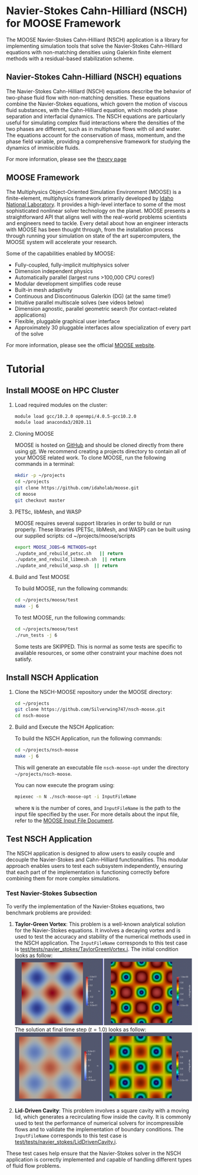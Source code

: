 Navier-Stokes Cahn-Hilliard (NSCH) for MOOSE Framework
=====

The MOOSE Navier-Stokes Cahn-Hilliard (NSCH) application is a library for implementing simulation tools that solve the Navier-Stokes Cahn-Hilliard equations with non-matching densities using Galerkin finite element methods with a residual-based stabilization scheme.

## Navier-Stokes Cahn-Hilliard (NSCH) equations

The Navier-Stokes Cahn-Hilliard (NSCH) equations describe the behavior of two-phase fluid flow with non-matching densities. These equations combine the Navier-Stokes equations, which govern the motion of viscous fluid substances, with the Cahn-Hilliard equation, which models phase separation and interfacial dynamics. The NSCH equations are particularly useful for simulating complex fluid interactions where the densities of the two phases are different, such as in multiphase flows with oil and water. The equations account for the conservation of mass, momentum, and the phase field variable, providing a comprehensive framework for studying the dynamics of immiscible fluids. 

For more information, please see the [theory page](doc/Theory.md) 

## MOOSE Framework

The Multiphysics Object-Oriented Simulation Environment (MOOSE) is a finite-element, multiphysics framework primarily developed by [Idaho National Laboratory](https://inl.gov/). It provides a high-level interface to some of the most sophisticated nonlinear solver technology on the planet. MOOSE presents a straightforward API that aligns well with the real-world problems scientists and engineers need to tackle. Every detail about how an engineer interacts with MOOSE has been thought through, from the installation process through running your simulation on state of the art supercomputers, the MOOSE system will accelerate your research.

Some of the capabilities enabled by MOOSE:

- Fully-coupled, fully-implicit multiphysics solver
- Dimension independent physics
- Automatically parallel (largest runs >100,000 CPU cores!)
- Modular development simplifies code reuse
- Built-in mesh adaptivity
- Continuous and Discontinuous Galerkin (DG) (at the same time!)
- Intuitive parallel multiscale solves (see videos below)
- Dimension agnostic, parallel geometric search (for contact-related applications)
- Flexible, pluggable graphical user interface
- Approximately 30 pluggable interfaces allow specialization of every part of the solve

For more information, please see the official [MOOSE website](https://mooseframework.inl.gov).

# Tutorial

## Install MOOSE on HPC Cluster
1. Load required modules on the cluster:

    ```bash
    module load gcc/10.2.0 openmpi/4.0.5-gcc10.2.0
    module load anaconda3/2020.11
    ```

2. Cloning MOOSE

    MOOSE is hosted on [GitHub](https://github.com/idaholab/moose) and should be cloned directly from there using [git](https://git-scm.com/). We recommend creating a projects directory to contain all of your MOOSE related work. To clone MOOSE, run the following commands in a terminal:

    ```bash
    mkdir -p ~/projects
    cd ~/projects
    git clone https://github.com/idaholab/moose.git
    cd moose
    git checkout master
    ```

3. PETSc, libMesh, and WASP

    MOOSE requires several support libraries in order to build or run properly. These libraries (PETSc, libMesh, and WASP) can be built using our supplied scripts:
    cd ~/projects/moose/scripts
    ```bash
    export MOOSE_JOBS=6 METHODS=opt
    ./update_and_rebuild_petsc.sh   || return
    ./update_and_rebuild_libmesh.sh  || return
    ./update_and_rebuild_wasp.sh  || return
    ```

4. Build and Test MOOSE

    To build MOOSE, run the following commands:

    ```bash
    cd ~/projects/moose/test
    make -j 6
    ```

    To test MOOSE, run the following commands:

    ```bash
    cd ~/projects/moose/test
    ./run_tests -j 6
    ```

    Some tests are SKIPPED. This is normal as some tests are specific to available resources, or some other constraint your machine does not satisfy.

## Install NSCH Application

1. Clone the NSCH-MOOSE repository under the MOOSE directory:

    ```bash
    cd ~/projects
    git clone https://github.com/Silverwing747/nsch-moose.git
    cd nsch-moose
    ```

2. Build and Execute the NSCH Application:

    To build the NSCH Application, run the following commands:

    ```bash
    cd ~/projects/nsch-moose
    make -j 6
    ```

    This will generate an executable file `nsch-moose-opt` under the directory `~/projects/nsch-moose`.

    You can now execute the program using:

    ```bash
    mpiexec -n N ./nsch-moose-opt -i InputFileName
    ```

    where `N` is the number of cores, and `InputFileName` is the path to the input file specified by the user. For more details about the input file, refer to the [MOOSE Input File Document](https://mooseframework.inl.gov/modules/thermal_hydraulics/tutorials/basics/input_file.html).

## Test NSCH Application

The NSCH application is designed to allow users to easily couple and decouple the Navier-Stokes and Cahn-Hilliard functionalities. This modular approach enables users to test each subsystem independently, ensuring that each part of the implementation is functioning correctly before combining them for more complex simulations.

### Test Navier-Stokes Subsection

To verify the implementation of the Navier-Stokes equations, two benchmark problems are provided:

1. **Taylor-Green Vortex**: This problem is a well-known analytical solution for the Navier-Stokes equations. It involves a decaying vortex and is used to test the accuracy and stability of the numerical methods used in the NSCH application. The `InputFileName` corresponds to this test case is [test/tests/navier_stokes/TaylorGreenVortex.i](test/tests/navier_stokes/TaylorGreenVortex.i). 
The initial condition looks as follow: 
    ![Results ](test/tests/navier_stokes/TaylorGreen_IC.png)
The solution at final time step ($t = 1.0$) looks as follow:
    ![Results ](test/tests/navier_stokes/TaylorGreen_Final.png)


2. **Lid-Driven Cavity**: This problem involves a square cavity with a moving lid, which generates a recirculating flow inside the cavity. It is commonly used to test the performance of numerical solvers for incompressible flows and to validate the implementation of boundary conditions. The `InputFileName` corresponds to this test case is [test/tests/navier_stokes/LidDrivenCavity.i](test/tests/navier_stokes/LidDrivenCavity.i). 



These test cases help ensure that the Navier-Stokes solver in the NSCH application is correctly implemented and capable of handling different types of fluid flow problems. 
